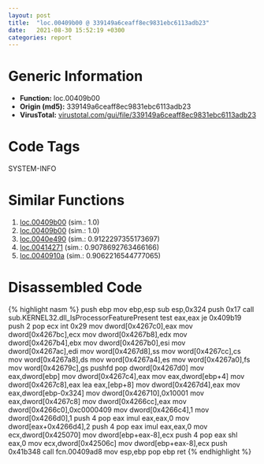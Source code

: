 ```yaml
---
layout: post
title:  "loc.00409b00 @ 339149a6ceaff8ec9831ebc6113adb23"
date:   2021-08-30 15:52:19 +0300
categories: report
---
```


# Generic Information
- **Function:** loc.00409b00
- **Origin (md5):** 339149a6ceaff8ec9831ebc6113adb23
- **VirusTotal:** [virustotal.com/gui/file/339149a6ceaff8ec9831ebc6113adb23][virustotal_ref]

# Code Tags
<span class="tag" id="SYSTEM-INFO">SYSTEM-INFO</span>


# Similar Functions

1. [loc.00409b00][similar_1_ref] (sim.: 1.0)
2. [loc.00409b00][similar_2_ref] (sim.: 1.0)
3. [loc.0040e490][similar_3_ref] (sim.: 0.9122297355173697)
4. [loc.00414271][similar_4_ref] (sim.: 0.9078692763466166)
5. [loc.0040910a][similar_5_ref] (sim.: 0.9062216544777065)


# Disassembled Code

{% highlight nasm %}
push ebp
mov ebp,esp
sub esp,0x324
push 0x17
call sub.KERNEL32.dll_IsProcessorFeaturePresent
test eax,eax
je 0x409b19
push 2
pop ecx
int 0x29
mov dword[0x4267c0],eax
mov dword[0x4267bc],ecx
mov dword[0x4267b8],edx
mov dword[0x4267b4],ebx
mov dword[0x4267b0],esi
mov dword[0x4267ac],edi
mov word[0x4267d8],ss
mov word[0x4267cc],cs
mov word[0x4267a8],ds
mov word[0x4267a4],es
mov word[0x4267a0],fs
mov word[0x42679c],gs
pushfd 
pop dword[0x4267d0]
mov eax,dword[ebp]
mov dword[0x4267c4],eax
mov eax,dword[ebp+4]
mov dword[0x4267c8],eax
lea eax,[ebp+8]
mov dword[0x4267d4],eax
mov eax,dword[ebp-0x324]
mov dword[0x426710],0x10001
mov eax,dword[0x4267c8]
mov dword[0x4266cc],eax
mov dword[0x4266c0],0xc0000409
mov dword[0x4266c4],1
mov dword[0x4266d0],1
push 4
pop eax
imul eax,eax,0
mov dword[eax+0x4266d4],2
push 4
pop eax
imul eax,eax,0
mov ecx,dword[0x425070]
mov dword[ebp+eax-8],ecx
push 4
pop eax
shl eax,0
mov ecx,dword[0x42506c]
mov dword[ebp+eax-8],ecx
push 0x41b348
call fcn.00409ad8
mov esp,ebp
pop ebp
ret 
{% endhighlight %}


[similar_1_ref]: /report/loc.00409b00@0b073c89b077a27e3496540be7574e33
[similar_2_ref]: /report/loc.00409b00@a7fde220a04c8ad1ded25e571c4daa50
[similar_3_ref]: /report/loc.0040e490@7dfa91bbba8f79a5b19b642937435ac0
[similar_4_ref]: /report/loc.00414271@4643b8f5a3d13e435a65fc553546b71e
[similar_5_ref]: /report/loc.0040910a@d59f9c4f445b9f980173dec064f55091
[virustotal_ref]: https://www.virustotal.com/gui/file/339149a6ceaff8ec9831ebc6113adb23
